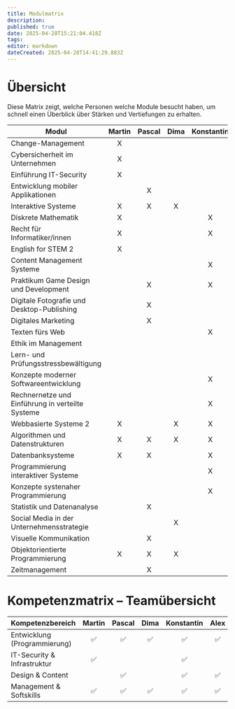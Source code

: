 ```yaml
---
title: Modulmatrix
description: 
published: true
date: 2025-04-28T15:21:04.418Z
tags: 
editor: markdown
dateCreated: 2025-04-28T14:41:29.883Z
---
```


# Übersicht

Diese Matrix zeigt, welche Personen welche Module besucht haben, um schnell einen Überblick über Stärken und Vertiefungen zu erhalten.




| Modul                                | Martin | Pascal | Dima | Konstantin | Alex|   Nils  
|--------------------------------------|:--------:|:--------:|:--------:|:--------:|:--------:|:--------:|
| Change-Management                    |    X     |          |          |          |          |          |
| Cybersicherheit im Unternehmen       |    X     |          |          |          |          |          |
| Einführung IT-Security               |    X     |         |          |          |          |          |
| Entwicklung mobiler Applikationen    |				  | 		X		|         |           |          | 				|
| Interaktive Systeme                  |     X    |     X     |    X     |          |          |          |
| Diskrete Mathematik                  |     X    |         |          |      X    |          |          |
| Recht für Informatiker/innen         |     X     |         |         |     X     |          |          |
| English for STEM 2                   |     X    |          |          |         |          |          |
| Content Management Systeme           |          |          |          |     X     |     X   |          |
| Praktikum Game Design und Development|          |     X     |          |      X    |    X    |          |
| Digitale Fotografie und Desktop-Publishing |     |     X     |          |         |      X   |          |
| Digitales Marketing                   |         |      X    |          |          |          |      |
| Texten fürs Web                      |          |          |          |    X      |     X    |         |
| Ethik im Management                  |          |          |          |         |      X   |          |
| Lern- und Prüfungsstressbewältigung  |          |          |          |          |         |          |
| Konzepte moderner Softwareentwicklung|          |          |          |     X     |    X    |          |
| Rechnernetze und Einführung in verteilte Systeme |     |          |         |     X     |              |    |
| Webbasierte Systeme 2                |    X      |          |    X      |     X     |    X   |          |
| Algorithmen und Datenstrukturen      |    X     |    X    |    X      |     X     |     X    |          |
| Datenbanksysteme                     |    X     |     X     |          |     X     |    X     |          |
| Programmierung interaktiver Systeme  |          |         |          |      X    |          |          |
| Konzepte systenaher Programmierung   |          |          |          |				X  | 				 |        |
| Statistik und Datenanalyse           |          |    X    |          |          |          |          |
| Social Media in der Unternehmensstrategie |          |         |     X     |          |          |          |
| Visuelle Kommunikation               |          |    X     |          |          |          |          |
| Objektorientierte Programmierung     |     X     |    X     |    X      |          |     X    |          |
| Zeitmanagement                       |          |    X     |          |          |          |          |





# Kompetenzmatrix – Teamübersicht

| Kompetenzbereich               | Martin | Pascal | Dima | Konstantin | Alex | Nils |
|:--------------------------------|:------:|:------:|:----:|:----------:|:----:|:----:|
| Entwicklung (Programmierung)    |   ✅    |   ✅    | ✅   |     ✅      | ✅   |      |
| IT-Security & Infrastruktur     |   ✅    |        |     |     ✅      |      |      |
| Design & Content                |        |   ✅    |     |     ✅      | ✅   | ✅   |
| Management & Softskills         |   ✅    |   ✅    | ✅   |     ✅      | ✅   |      |

 
